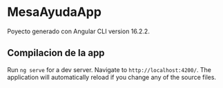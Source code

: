 # MesaAyudaApp

Poyecto generado con Angular CLI version 16.2.2.

## Compilacion de la app

Run `ng serve` for a dev server. Navigate to `http://localhost:4200/`. The application will automatically reload if you change any of the source files.
